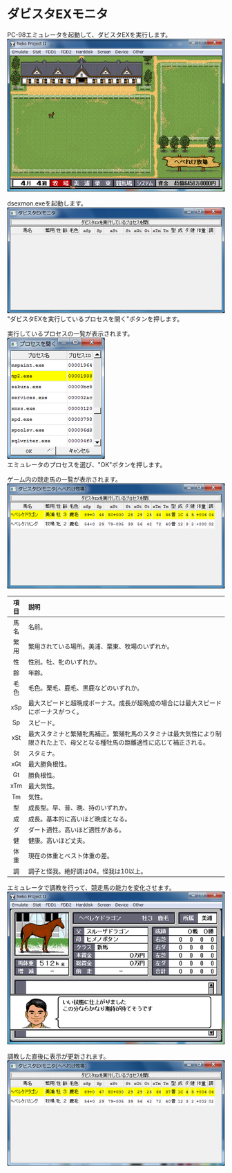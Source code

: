 # ダビスタEXモニタ
PC-98エミュレータを起動して、ダビスタEXを実行します。  
![](img/README_emulator_startup.png)  

dsexmon.exeを起動します。  
![](img/README_dsexmon_startup.png)  
"ダビスタEXを実行しているプロセスを開く"ボタンを押します。  

実行しているプロセスの一覧が表示されます。  
![](img/README_dsexmon_process.png)  
エミュレータのプロセスを選び、"OK"ボタンを押します。  

ゲーム内の競走馬の一覧が表示されます。  
![](img/README_dsexmon_loaded.png)  

項目|説明
:---:|:---
馬名|名前。
繁用|繁用されている場所。美浦、栗東、牧場のいずれか。
性  |性別。牡、牝のいずれか。
齢  |年齢。
毛色|毛色。栗毛、鹿毛、黒鹿などのいずれか。
xSp |最大スピードと超晩成ボーナス。成長が超晩成の場合には最大スピードにボーナスがつく。
Sp  |スピード。
xSt |最大スタミナと繁殖牝馬補正。繁殖牝馬のスタミナは最大気性により制限された上で、母父となる種牡馬の距離適性に応じて補正される。
St  |スタミナ。
xGt |最大勝負根性。
Gt  |勝負根性。
xTm |最大気性。
Tm  |気性。
型  |成長型。早、普、晩、持のいずれか。
成  |成長。基本的に高いほど晩成となる。
ダ  |ダート適性。高いほど適性がある。
健  |健康。高いほど丈夫。
体重|現在の体重とベスト体重の差。
調  |調子と怪我。絶好調は04。怪我は10以上。

エミュレータで調教を行って、競走馬の能力を変化させます。  
![](img/README_emulator_trained.png)  

調教した直後に表示が更新されます。  
![](img/README_dsexmon_trained.png)  
